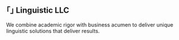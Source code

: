 ## ｢｣ Linguistic LLC

We combine academic rigor with business acumen to deliver unique linguistic solutions that deliver results.
